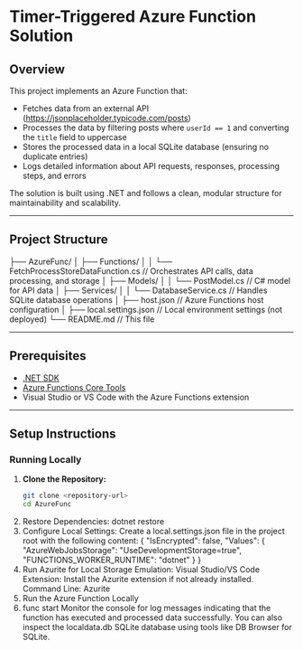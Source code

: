 # Timer-Triggered Azure Function Solution

## Overview
This project implements an Azure Function that:
- Fetches data from an external API (https://jsonplaceholder.typicode.com/posts)
- Processes the data by filtering posts where `userId == 1` and converting the `title` field to uppercase
- Stores the processed data in a local SQLite database (ensuring no duplicate entries)
- Logs detailed information about API requests, responses, processing steps, and errors

The solution is built using .NET and follows a clean, modular structure for maintainability and scalability.

---

## Project Structure
├── AzureFunc/
│   ├── Functions/
│   │   └── FetchProcessStoreDataFunction.cs   // Orchestrates API calls, data processing, and storage
│   ├── Models/
│   │   └── PostModel.cs                         // C# model for API data
│   ├── Services/
│   │   └── DatabaseService.cs                   // Handles SQLite database operations
│   ├── host.json                                // Azure Functions host configuration
│   ├── local.settings.json                      // Local environment settings (not deployed)
└── README.md                                    // This file

---

## Prerequisites
- [.NET SDK](https://dotnet.microsoft.com/download)
- [Azure Functions Core Tools](https://docs.microsoft.com/en-us/azure/azure-functions/functions-run-local)
- Visual Studio or VS Code with the Azure Functions extension

---

## Setup Instructions

### Running Locally
1. **Clone the Repository:**
   ```bash
   git clone <repository-url>
   cd AzureFunc
2. Restore Dependencies:
    dotnet restore
3. Configure Local Settings: Create a local.settings.json file in the project root with the following content:
{
  "IsEncrypted": false,
  "Values": {
    "AzureWebJobsStorage": "UseDevelopmentStorage=true",
    "FUNCTIONS_WORKER_RUNTIME": "dotnet"
  }
}
 4. Run Azurite for Local Storage Emulation:
    Visual Studio/VS Code Extension:
    Install the Azurite extension if not already installed.
    Command Line: Azurite
 5. Run the Azure Function Locally
 6. func start
Monitor the console for log messages indicating that the function has executed and processed data successfully. You can also inspect the localdata.db SQLite database using tools like DB Browser for SQLite.
